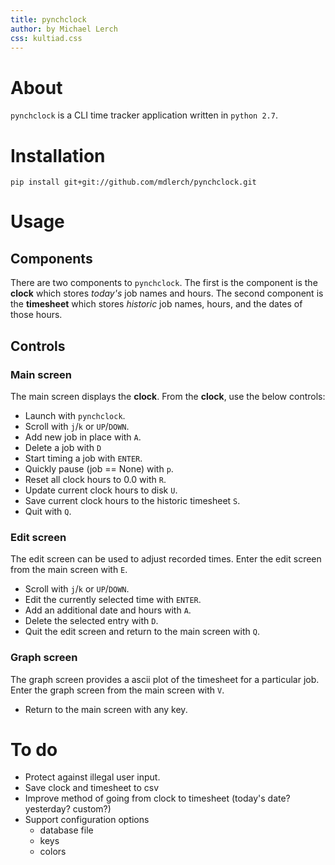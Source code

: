 ```yaml
---
title: pynchclock
author: by Michael Lerch
css: kultiad.css
---
```


About
=====

`pynchclock` is a CLI time tracker application written in `python 2.7`.

Installation
============

```
pip install git+git://github.com/mdlerch/pynchclock.git
```

Usage
=====

Components
----------

There are two components to `pynchclock`.
The first is the component is the **clock** which stores _today's_ job names and
hours.
The second component is the **timesheet** which stores _historic_ job names,
hours, and the dates of those hours.


Controls
--------

### Main screen ###

The main screen displays the **clock**.
From the **clock**, use the below controls:

- Launch with `pynchclock`.
- Scroll with `j`/`k` or `UP`/`DOWN`.
- Add new job in place with `A`.
- Delete a job with `D`
- Start timing a job with `ENTER`.
- Quickly pause (job == None) with `p`.
- Reset all clock hours to 0.0 with `R`.
- Update current clock hours to disk `U`.
- Save current clock hours to the historic timesheet `S`.
- Quit with `Q`.

### Edit screen ###

The edit screen can be used to adjust recorded times.
Enter the edit screen from the main screen with `E`.

- Scroll with `j`/`k` or `UP`/`DOWN`.
- Edit the currently selected time with `ENTER`.
- Add an additional date and hours with `A`.
- Delete the selected entry with `D`.
- Quit the edit screen and return to the main screen with `Q`.


### Graph screen ###

The graph screen provides a ascii plot of the timesheet for a particular job.
Enter the graph screen from the main screen with `V`.

- Return to the main screen with any key.


To do
=====

- Protect against illegal user input.
- Save clock and timesheet to csv
- Improve method of going from clock to timesheet (today's date? yesterday?  custom?)
- Support configuration options
    - database file
    - keys
    - colors


